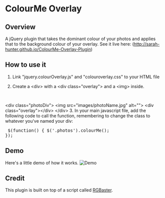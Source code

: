 # ColourMe Overlay

## Overview

A jQuery plugin that takes the dominant colour of your photos and applies that to the background colour of your overlay.
See it live here: (http://sarah-hunter.github.io/ColourMe-Overlay-Plugin)

## How to use it
1. Link "jquery.colourOverlay.js" and "colouroverlay.css" to your HTML file</p>

2. Create a <span class="code">&lt;div&gt;</span> with a <span class="code">&lt;div class=&quot;overlay&quot;&gt;</span> and a <span class="code">&lt;img&gt;</span> inside. </p>
	<pre> 
&lt;div class=&quot;photoDiv&quot;&gt;
	&lt;img src=&quot;images/photoName.jpg&quot; alt=&quot;&quot;&gt;
	&lt;div class=&quot;overlay&quot;&gt;&lt;/div&gt;
&lt;/div&gt;
	</pre>
3. In your main javascript file, add the following code to call the function, remembering to change the class to whatever you've named your div: </p>
	<pre class="function">
$(function() {
	$('.photos').colourMe();
});
	</pre>
## Demo

Here's a little demo of how it works.
![Demo](http://g.recordit.co/ac3iM3m9oo.gif)

## Credit
This plugin is built on top of a script called [RGBaster](https://github.com/briangonzalez/rgbaster.js).

